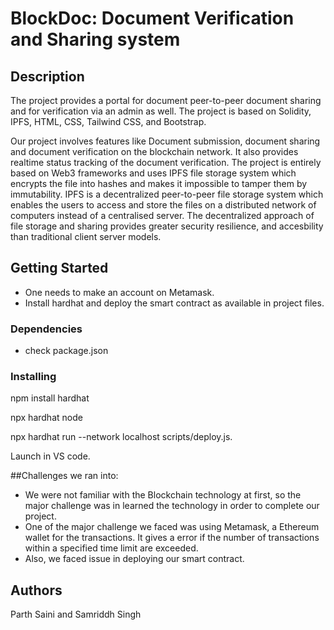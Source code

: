 # BlockDoc: Document Verification and Sharing system



## Description

The project provides a portal for document peer-to-peer document sharing and for verification via an admin as well.
 The project is based on Solidity, IPFS, HTML, CSS, Tailwind CSS, and Bootstrap.
 
Our project involves features like Document submission, document sharing and document verification on the blockchain network. It also provides realtime status tracking of the document verification.
The project is entirely based on Web3 frameworks and uses IPFS file storage system which encrypts the file into hashes and makes it impossible to tamper them by immutability. IPFS is a decentralized peer-to-peer file storage system which enables the users to access and store the files on a distributed network of computers instead of a centralised server.
The decentralized approach of file storage and sharing provides greater security resilience, and accesbility than traditional client server models.

## Getting Started
- One needs to make an account on Metamask.
- Install hardhat and deploy the smart contract as available in project files.

### Dependencies

- check package.json

### Installing

npm install hardhat


npx hardhat node


npx hardhat run --network localhost scripts/deploy.js.

Launch in VS code.

##Challenges we ran into:
- We were not familiar with the Blockchain technology at first, so the major challenge was in learned the technology in order to complete our project.
- One of the major challenge we faced was using Metamask, a Ethereum wallet for the transactions. It gives a error if the number of transactions within a specified time limit are exceeded.
- Also, we faced issue in deploying our smart contract.
## Authors

Parth Saini and Samriddh Singh


